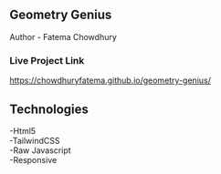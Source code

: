 ## Geometry Genius
Author - Fatema Chowdhury
### Live Project Link
https://chowdhuryfatema.github.io/geometry-genius/

## Technologies
-Html5 <br/>
-TailwindCSS <br/>
-Raw Javascript <br/>
-Responsive 
